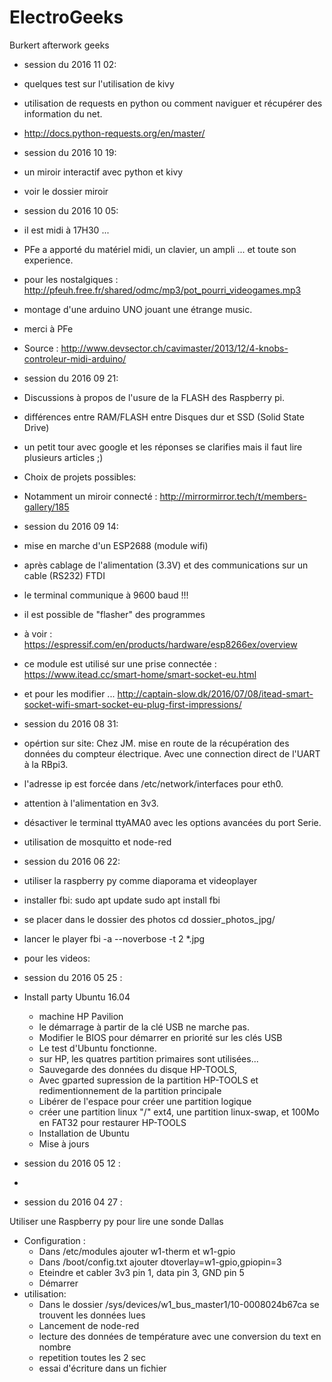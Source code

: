 # ElectroGeeks
Burkert afterwork geeks
- session du 2016 11 02:
 - quelques test sur l'utilisation de kivy
 - utilisation de requests en python ou comment naviguer et récupérer des information du net.
 - http://docs.python-requests.org/en/master/
 
- session du 2016 10 19:
 - un miroir interactif avec python et kivy
 - voir le dossier miroir
 
- session du 2016 10 05:
 - il est midi à 17H30 ...
  - PFe a apporté du matériel midi, un clavier, un ampli ... et toute son experience.
   - pour les nostalgiques : http://pfeuh.free.fr/shared/odmc/mp3/pot_pourri_videogames.mp3
  - montage d'une arduino UNO jouant une étrange music.
   - merci à PFe
   - Source : http://www.devsector.ch/cavimaster/2013/12/4-knobs-controleur-midi-arduino/

- session du 2016 09 21:
 - Discussions à propos de l'usure de la FLASH des Raspberry pi.
  - différences entre RAM/FLASH entre Disques dur et SSD (Solid State Drive)
  - un petit tour avec google et les réponses se clarifies mais il faut lire plusieurs articles ;)
 - Choix de projets possibles:
  - Notamment un miroir connecté : http://mirrormirror.tech/t/members-gallery/185 
  
- session du 2016 09 14:
 - mise en marche d'un ESP2688 (module wifi)
 - après cablage de l'alimentation (3.3V)  et des communications sur un cable (RS232) FTDI
 - le terminal communique à 9600 baud !!!
 - il est possible de "flasher" des programmes 
 - à voir : https://espressif.com/en/products/hardware/esp8266ex/overview
 - ce module est utilisé sur une prise connectée : https://www.itead.cc/smart-home/smart-socket-eu.html
 - et pour les modifier ... http://captain-slow.dk/2016/07/08/itead-smart-socket-wifi-smart-socket-eu-plug-first-impressions/
 
- session du 2016 08 31:
 - opértion sur site:
 Chez JM. mise en route de la récupération des données du compteur électrique.
 Avec une connection direct de l'UART à la RBpi3.
 - l'adresse ip est forcée dans /etc/network/interfaces pour eth0.
 - attention à l'alimentation en 3v3.
 - désactiver le terminal ttyAMA0 avec les options avancées du port Serie.
 - utilisation de mosquitto et node-red 
- session du 2016 06 22:
 - utiliser la raspberry py comme diaporama et videoplayer
  - installer fbi:
sudo apt update
sudo apt install fbi
  - se placer dans le dossier des photos
cd dossier_photos_jpg/
  - lancer le player 
fbi -a --noverbose -t 2 *.jpg
 - pour les videos:
 
- session du 2016 05 25 :
 - Install party Ubuntu 16.04
   - machine HP Pavilion
   - le démarrage à partir de la clé USB ne marche pas.
   - Modifier le BIOS pour démarrer en priorité sur les clés USB
   - Le test d'Ubuntu fonctionne.
   - sur HP, les quatres partition primaires sont utilisées...
    - Sauvegarde des données du disque HP-TOOLS, 
    - Avec gparted supression de la partition HP-TOOLS et redimentionnement de la partition principale
    - Libérer de l'espace pour créer une partition logique
    - créer une partition linux "/" ext4, une partition linux-swap, et 100Mo en FAT32 pour restaurer HP-TOOLS
   - Installation de Ubuntu 
   - Mise à jours

- session du 2016 05 12 :
 - 
- session du 2016 04 27 :

 Utiliser une Raspberry py pour lire une sonde Dallas
 - Configuration :
   - Dans /etc/modules ajouter w1-therm et w1-gpio
   - Dans /boot/config.txt ajouter dtoverlay=w1-gpio,gpiopin=3
   - Eteindre et cabler 3v3 pin 1, data pin 3, GND pin 5
   - Démarrer
 - utilisation:
   - Dans le dossier /sys/devices/w1_bus_master1/10-0008024b67ca se trouvent les données lues
   - Lancement de node-red
   - lecture des données de température avec une conversion du text en nombre
   - repetition toutes les 2 sec 
   - essai d'écriture dans un fichier 
